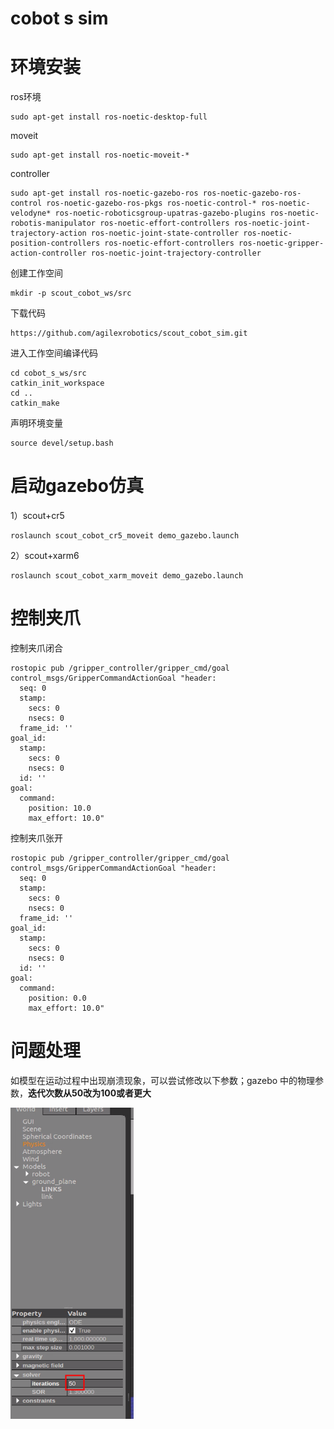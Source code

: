 # cobot s sim 	

# 环境安装

ros环境

```
sudo apt-get install ros-noetic-desktop-full 
```

moveit 

```
sudo apt-get install ros-noetic-moveit-*
```

controller

```
sudo apt-get install ros-noetic-gazebo-ros ros-noetic-gazebo-ros-control ros-noetic-gazebo-ros-pkgs ros-noetic-control-* ros-noetic-velodyne* ros-noetic-roboticsgroup-upatras-gazebo-plugins ros-noetic-robotis-manipulator ros-noetic-effort-controllers ros-noetic-joint-trajectory-action ros-noetic-joint-state-controller ros-noetic-position-controllers ros-noetic-effort-controllers ros-noetic-gripper-action-controller ros-noetic-joint-trajectory-controller
```

创建工作空间

```
mkdir -p scout_cobot_ws/src
```

下载代码

```
https://github.com/agilexrobotics/scout_cobot_sim.git
```

进入工作空间编译代码

```
cd cobot_s_ws/src
catkin_init_workspace 
cd ..
catkin_make
```

声明环境变量

```
source devel/setup.bash
```

# 启动gazebo仿真

1）scout+cr5

```
roslaunch scout_cobot_cr5_moveit demo_gazebo.launch 
```

2）scout+xarm6

```
roslaunch scout_cobot_xarm_moveit demo_gazebo.launch 
```

# 控制夹爪

控制夹爪闭合

```
rostopic pub /gripper_controller/gripper_cmd/goal control_msgs/GripperCommandActionGoal "header:
  seq: 0
  stamp:
    secs: 0
    nsecs: 0
  frame_id: ''
goal_id:
  stamp:
    secs: 0
    nsecs: 0
  id: ''
goal:
  command:
    position: 10.0
    max_effort: 10.0" 

```

控制夹爪张开

```
rostopic pub /gripper_controller/gripper_cmd/goal control_msgs/GripperCommandActionGoal "header:
  seq: 0
  stamp:
    secs: 0
    nsecs: 0
  frame_id: ''
goal_id:
  stamp:
    secs: 0
    nsecs: 0
  id: ''
goal:
  command:
    position: 0.0
    max_effort: 10.0" 
```



# 问题处理

如模型在运动过程中出现崩溃现象，可以尝试修改以下参数；gazebo 中的物理参数，**迭代次数从50改为100或者更大**

![](img/D33C9474-6A29-4691-8E64-565D9B2B9F46.png)
